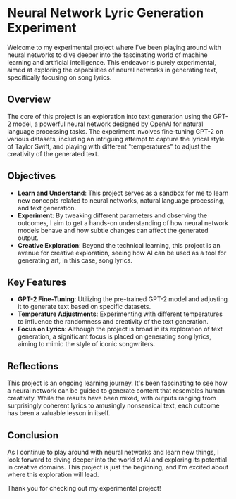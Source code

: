 # Neural Network Lyric Generation Experiment

Welcome to my experimental project where I've been playing around with neural networks to dive deeper into the fascinating world of machine learning and artificial intelligence. This endeavor is purely experimental, aimed at exploring the capabilities of neural networks in generating text, specifically focusing on song lyrics.

## Overview

The core of this project is an exploration into text generation using the GPT-2 model, a powerful neural network designed by OpenAI for natural language processing tasks. The experiment involves fine-tuning GPT-2 on various datasets, including an intriguing attempt to capture the lyrical style of Taylor Swift, and playing with different "temperatures" to adjust the creativity of the generated text.

## Objectives

- **Learn and Understand**: This project serves as a sandbox for me to learn new concepts related to neural networks, natural language processing, and text generation.
- **Experiment**: By tweaking different parameters and observing the outcomes, I aim to get a hands-on understanding of how neural network models behave and how subtle changes can affect the generated output.
- **Creative Exploration**: Beyond the technical learning, this project is an avenue for creative exploration, seeing how AI can be used as a tool for generating art, in this case, song lyrics.

## Key Features

- **GPT-2 Fine-Tuning**: Utilizing the pre-trained GPT-2 model and adjusting it to generate text based on specific datasets.
- **Temperature Adjustments**: Experimenting with different temperatures to influence the randomness and creativity of the text generation.
- **Focus on Lyrics**: Although the project is broad in its exploration of text generation, a significant focus is placed on generating song lyrics, aiming to mimic the style of iconic songwriters.

## Reflections

This project is an ongoing learning journey. It's been fascinating to see how a neural network can be guided to generate content that resembles human creativity. While the results have been mixed, with outputs ranging from surprisingly coherent lyrics to amusingly nonsensical text, each outcome has been a valuable lesson in itself.

## Conclusion

As I continue to play around with neural networks and learn new things, I look forward to diving deeper into the world of AI and exploring its potential in creative domains. This project is just the beginning, and I'm excited about where this exploration will lead.

Thank you for checking out my experimental project!

